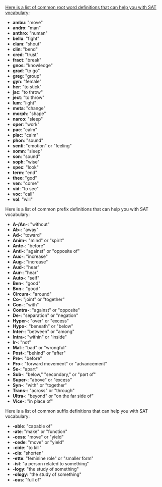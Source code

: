 [Here is a list of common root word definitions that can help you with SAT vocabulary](https://collegeprep.uworld.com/blog/sat-vocabulary-tips-breaking-down-word-roots-prefixes-suffixes/#:~:text=Here%20is%20a%20list%20of%20common%20root%20word,%E2%80%9Ccred%E2%80%9D%20means%20%E2%80%9Ctrust%E2%80%9D%208%20%E2%80%9Cfract%E2%80%9D%20means%20%E2%80%9Cbreak%E2%80%9D%20%E6%9B%B4%E5%A4%9A%E9%A1%B9%E7%9B%AE): 

* **ambu**: "move"
* **andro**: "man" 
* **anthro**: "human" 
* **bellu**: "fight" 
* **clam**: "shout" 
* **clin**: "bend" 
* **cred**: "trust"
* **fract**: "break" 
* **gnos**: "knowledge" 
* **grad**: "to go"
* **greg**: "group" 
* **gyn**: "female" 
* **her**: "to stick" 
* **jac**: "to throw" 
* **ject**: "to throw" 
* **lum**: "light" 
* **meta**: "change" 
* **morph**: "shape" 
* **narco**: "sleep" 
* **oper**: "work" 
* **pac**: "calm" 
* **plac**: "calm" 
* **phon**: "sound" 
* **senti**: "emotion" or "feeling" 
* **somn**: "sleep" 
* **son**: "sound" 
* **soph**: "wise" 
* **spec**: "look" 
* **term**: "end" 
* **theo**: "god" 
* **ven**: "come" 
* **vid**: "to see" 
* **voc**: "call"
* **vol**: "will"

Here is a list of common prefix definitions that can help you with SAT vocabulary:

* **A-/An-**: "without"
* **Ab-**: "away"
* **Ad-**: "toward"
* **Anim-**: "mind" or "spirit"
* **Ante-**: "before"
* **Anti-**: "against" or "opposite of"
* **Auc-**: "increase"
* **Aug-**: "increase"
* **Aud-**: "hear"
* **Aur-**: "hear"
* **Auto-**: "self"
* **Ben-**: "good"
* **Bon-**: "good"
* **Circum-**: "around"
* **Co-**: "joint" or "together"
* **Con-**: "with"
* **Contra-**: "against" or "opposite" 
* **De-**: "separation" or "negation"
* **Hyper-**: "over" or "excess"
* **Hypo-**: "beneath" or "below"
* **Inter-**: "between" or "among"
* **Intra-**: "within" or "inside"
* **Ir-**: "not"
* **Mal-**: "bad" or "wrongful"
* **Post-**: "behind" or "after"
* **Pre-**: "before"
* **Pro-**: "forward movement" or "advancement"
* **Se-**: "apart"
* **Sub-**: "below," "secondary," or "part of"
* **Super-**: "above" or "excess" 
* **Syn-**: "with" or "together"
* **Trans-**: "across" or "through"
* **Ultra-**: "beyond" or "on the far side of"
* **Vice-**: "in place of"

Here is a list of common suffix definitions that can help you with SAT vocabulary:

* **-able**: "capable of"
* **-ate**: "make" or "function"
* **-cess**: "move" or "yield"
* **-cede**: "move" or "yield"
* **-cide**: "to kill"
* **-cis**: "shorten"
* **-ette**: "feminine role" or "smaller form"
* **-ist**: "a person related to something"
* **-logy**: "the study of something"
* **-ology**: "the study of something"
* **-ous**: "full of"
